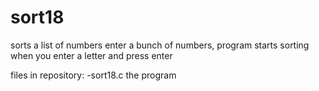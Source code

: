 # sort18
sorts a list of numbers
enter a bunch of numbers, program starts sorting when you enter a letter and press enter

files in repository:
-sort18.c the program
